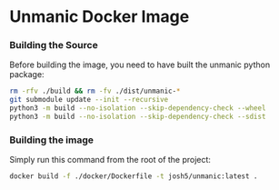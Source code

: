 # Unmanic Docker Image


### Building the Source
Before building the image, you need to have built the unmanic python package:
```bash
rm -rfv ./build && rm -fv ./dist/unmanic-*
git submodule update --init --recursive
python3 -m build --no-isolation --skip-dependency-check --wheel
python3 -m build --no-isolation --skip-dependency-check --sdist
```


### Building the image
Simply run this command from the root of the project:
```bash
docker build -f ./docker/Dockerfile -t josh5/unmanic:latest .
```